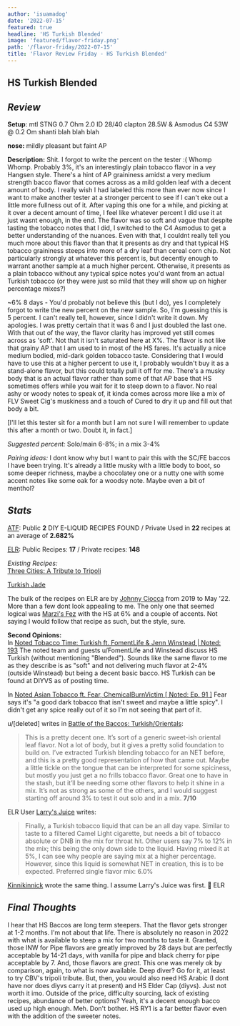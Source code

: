 ```yaml
---
author: 'isuamadog'
date: '2022-07-15'
featured: true
headline: 'HS Turkish Blended'
image: 'featured/flavor-friday.png'
path: '/flavor-friday/2022-07-15'
title: 'Flavor Review Friday - HS Turkish Blended'
---
```


## HS Turkish Blended

## ***Review***

**Setup**: mtl STNG 0.7 Ohm 2.0 ID 28/40 clapton 28.5W & Asmodus C4 53W @ 0.2 Om shanti blah blah blah  

**nose:** mildly pleasant but faint AP  

**Description:**
Shit. I forgot to write the percent on the tester :( Whomp Whomp. Probably 3%, it's an interestingly plain tobacco flavor in a vey Hangsen style. There's a hint of AP graininess amidst a very medium strength bacco flavor that comes across as a mild golden leaf with a decent amount of body. I really wish I had labeled this more than ever now since I want to make another tester at a stronger percent to see if I can't eke out a little more fullness out of it. After vaping this one for a while, and picking at it over a decent amount of time, I feel like whatever percent I did use it at just wasnt enough, in the end. The flavor was so soft and vague that despite tasting the tobacco notes that I did, I switched to the C4 Asmodus to get a better understanding of the nuances. Even with that, I couldnt really tell you much more about this flavor than that it presents as dry and that typical HS tobacco graininess steeps into more of a dry leaf than cereal corn chip. Not particularly strongly at whatever this percent is, but decently enough to warrant another sample at a much higher percent. Otherwise, it presents as a plain tobacco without any typical spice notes you'd want from an actual Turkish tobacco (or they were just so mild that they will show up on higher percentage mixes?)  

~6% 8 days - You'd probably not believe this (but I do), yes I completely forgot to write the new percent on the new sample. So, I'm guessing this is 5 percent. I can't really tell, however, since I didn't write it down. My apologies. I was pretty certain that it was 6 and I just doubled the last one. With that out of the way, the flavor clarity has improved yet still comes across as 'soft'. Not that it isn't saturated here at X%. The flavor is not like that grainy AP that I am used to in most of the HS fares. It's actually a nice medium bodied, mid-dark golden tobacco taste. Considering that I would have to use this at a higher percent to use it, I probably wouldn't buy it as a stand-alone flavor, but this could totally pull it off for me. There's a musky body that is an actual flavor rather than some of that AP base that HS sometimes offers while you wait for it to steep down to a flavor. No real ashy or woody notes to speak of, it kinda comes across more like a mix of FLV Sweet Cig's muskiness and a touch of Cured to dry it up and fill out that body a bit.

[I'll let this tester sit for a month but I am not sure I will remember to update this after a month or two. Doubt it, in fact.]  

*Suggested percent:* Solo/main 6-8%; in a mix 3-4%  

*Pairing ideas:* I dont know why but I want to pair this with the SC/FE baccos I have been trying. It's already a little musky with a little body to boot, so some deeper richness, maybe a chocolatey one or a nutty one with some accent notes like some oak for a woodsy note. Maybe even a  bit of menthol?  

## ***Stats***

[ATF](https://alltheflavors.com/flavors/hangsen-turkish-blended): Public **2** DIY E-LIQUID RECIPES FOUND / Private Used in **22** recipes at an average of **2.682%**

[ELR](https://e-liquid-recipes.com/flavor/17450): Public Recipes: **17** / Private recipes: **148**  

*Existing Recipes:*  
[Three Cities: A Tribute to Tripoli](https://alltheflavors.com/recipes/68617#three_cities_a_tribute_to_tripoli_by_chemicalburnvictim)

[Turkish Jade](https://alltheflavors.com/recipes/116777#turkish_jade_by_amouthforwar)

The bulk of the recipes on ELR are by [Johnny Ciocca](https://e-liquid-recipes.com/?filter=164613) from 2019 to May '22. More than a few dont look appealing to me. The only one that seemed logical was [Marzi's Fez](https://e-liquid-recipes.com/recipe/365717/Marzi%27s%20Fez) with the HS at 6% and a couple of accents. Not saying I would follow that recipe as such, but the style, sure.

**Second Opinions:**  
In [Noted Tobacco Time: Turkish ft. FomentLife & Jenn Winstead | Noted: 193](https://www.youtube.com/watch?v=PTgMpbl6beU&t=1135s)  The noted team and guests u/FomentLife and Winstead discuss HS Turkish (without mentioning "Blended"). Sounds like the same flavor to me as they describe is as "soft" and not delivering much flavor at 2-4% (outside Winstead) but being a decent basic bacco. HS Turkish can be found at DIYVS as of posting time.  

In [Noted Asian Tobacco ft. Fear, ChemicalBurnVictim \[ Noted: Ep. 91 \]](https://www.youtube.com/watch?v=-QGyxqZz8Mw&t=4541s) Fear says it's "a good dark tobacco that isn't sweet and maybe a little spicy". I didn't get any spice really out of it so I'm not seeing that part of it.

u/[deleted] writes in [Battle of the Baccos: Turkish/Orientals](https://www.reddit.com/r/DIY_eJuice/comments/8rfkjf/battle_of_the_baccos_turkishorientals/):

> This is a pretty decent one. It’s sort of a generic sweet-ish oriental leaf flavor. Not a lot of body, but it gives a pretty solid foundation to build on. I’ve extracted Turkish blending tobacco for an NET before, and this is a pretty good representation of how that came out. Maybe a little tickle on the tongue that can be interpreted for some spiciness, but mostly you just get a no frills tobacco flavor. Great one to have in the stash, but it’ll be needing some other flavors to help it shine in a mix. It’s not as strong as some of the others, and I would suggest starting off around 3% to test it out solo and in a mix. **7/10**  

ELR User [Larry's Juice](https://e-liquid-recipes.com/list?filter=65869) writes:  

> Finally, a Turkish tobacco liquid that can be an all day vape. Similar to taste to a filtered Camel Light cigarette, but needs a bit of tobacco absolute or DNB in the mix for throat hit. Other users say 7% to 12% in the mix; this being the only down side to the liquid. Having mixed it at 5%, I can see why people are saying mix at a higher percentage. However, since this liquid is somewhat NET in creation, this is to be expected.  Preferred single flavor mix: 6.0%

[Kinnikinnick](https://e-liquid-recipes.com/list?filter=11418) wrote the same thing. I assume Larry's Juice was first. :shrug: ELR  

## *Final Thoughts*

I hear that HS Baccos are long term steepers. That the flavor gets stronger at 1-2 months. I'm not about that life. There is absolutely no reason in 2022 with what is available to steep a mix for two months to taste it. Granted, those INW for Pipe flavors are greatly improved by 28 days but are perfectly acceptable by 14-21 days, with vanilla for pipe and black cherry for pipe acceptable by 7. And, those flavors are *great*. This one was merely ok by comparison, again, to what is now available. Deep diver? Go for it, at least to try CBV's tripoli tribute. But, then, you would also need HS Arabic (I dont have nor does diyvs carry it at present) and HS Elder Cap (diyvs). Just not worth it imo. Outside of the price, difficulty sourcing, lack of existing recipes, abundance of better options? Yeah, it's a decent enough bacco used up high enough. Meh. Don't bother. HS RY1 is a far better flavor even with the addition of the sweeter notes.
